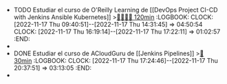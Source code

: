 - TODO Estudiar el curso de O'Reilly Learning de [[DevOps Project CI-CD with Jenkins Ansible Kubernetes]] >[🍅🍅🍅🍅 120min](#agenda-pomo://?t=f-1668674459921-1800%2Cf-1668678039111-1800%2Cf-1668680181279-1800%2Cf-1668688144780-1800)
  :LOGBOOK:
  CLOCK: [2022-11-17 Thu 09:40:51]--[2022-11-17 Thu 14:31:45] =>  04:50:54
  CLOCK: [2022-11-17 Thu 16:19:14]--[2022-11-17 Thu 17:22:11] =>  01:02:57
  :END:
-
- DONE Estudiar el curso de ACloudGuru de [[Jenkins Pipelines]] >[🍅 30min](#agenda-pomo://?t=f-1668702293056-1800)
  :LOGBOOK:
  CLOCK: [2022-11-17 Thu 17:24:46]--[2022-11-17 Thu 20:37:51] =>  03:13:05
  :END:
-